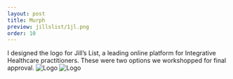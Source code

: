 ```yaml
---
layout: post
title: Murph
preview: jillslist/1jl.png
order: 10
---
```

I designed the logo for Jill’s List, a leading online platform for Integrative Healthcare practitioners. These were two options we workshopped for final approval.
![Logo](1jl.png)
![Logo](2jl.png)
